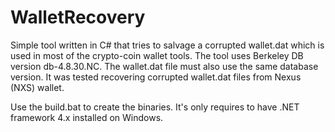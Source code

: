 # WalletRecovery
Simple tool written in C# that tries to salvage a corrupted wallet.dat which is used in most of the crypto-coin wallet tools.
The tool uses Berkeley DB version db-4.8.30.NC.
The wallet.dat file must also use the same database version.
It was tested recovering corrupted wallet.dat files from Nexus (NXS) wallet.

Use the build.bat to create the binaries. It's only requires to have .NET framework 4.x installed on Windows. 
